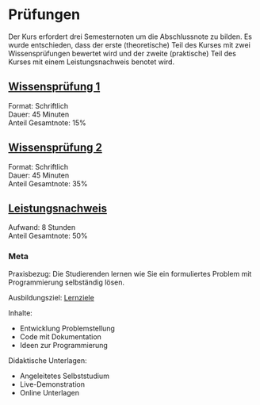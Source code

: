 # Prüfungen

Der Kurs erfordert drei Semesternoten um die Abschlussnote zu bilden. Es wurde entschieden, dass der erste (theoretische) Teil des Kurses mit zwei Wissensprüfungen bewertet wird und der zweite (praktische) Teil des Kurses mit einem Leistungsnachweis benotet wird.

## [Wissensprüfung 1](exam1.md)

Format: Schriftlich\
Dauer: 45 Minuten\
Anteil Gesamtnote: 15%

## [Wissensprüfung 2](exam2.md)

Format: Schriftlich\
Dauer: 45 Minuten\
Anteil Gesamtnote: 35%

## [Leistungsnachweis](exam3.md)

Aufwand: 8 Stunden\
Anteil Gesamtnote: 50%

### Meta

Praxisbezug: Die Studierenden lernen wie Sie ein formuliertes Problem mit Programmierung selbständig lösen.

Ausbildungsziel: [Lernziele](exam3.md#Lernziele)

Inhalte:
* Entwicklung Problemstellung
* Code mit Dokumentation
* Ideen zur Programmierung

Didaktische Unterlagen:
* Angeleitetes Selbststudium
* Live-Demonstration
* Online Unterlagen
